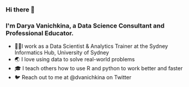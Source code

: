### Hi there 👋

### I'm Darya Vanichkina, a Data Science Consultant and Professional Educator. 

- 👩‍💻I work as a Data Scientist & Analytics Trainer at the Sydney Informatics Hub, University of Sydney
- 🌏 I love using data to solve real-world problems
- 🎓 I teach others how to use R and python to work better and faster
- 🐦 Reach out to me at @dvanichkina on Twitter

